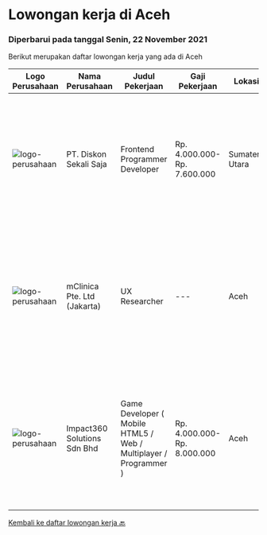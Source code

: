 
  # Lowongan kerja di Aceh

  ### Diperbarui pada tanggal Senin, 22 November 2021

  Berikut merupakan daftar lowongan kerja yang ada di Aceh

  |Logo Perusahaan | Nama Perusahaan | Judul Pekerjaan | Gaji Pekerjaan | Lokasi | Deskripsi | Tanggal diunggah | Pranala |
  | -------------- | --------------- | --------------- | --------- | --------- | -------------- | ------- | ----------- |
  |![logo-perusahaan](https://image-service-cdn.seek.com.au/37da413d1d78b985b44db2cacac2517bee9e42db/ee4dce1061f3f616224767ad58cb2fc751b8d2dc)|PT. Diskon Sekali Saja|Frontend Programmer Developer|Rp. 4.000.000-Rp. 7.600.000|Sumatera Utara|# Paham php dan web development# Memiliki Team work effort# Kami memberikan benefit saham (esop) di perusahaan kami untuk kandidat yang tepat#...|Rabu, 17 November 2021|https://www.jobstreet.co.id/id/job/frontend-programmer-developer-3681730?token=0~ab260f80-56ef-4372-bc2c-54423ae6f185&sectionRank=1&jobId=jobstreet-id-job-3681730|
|![logo-perusahaan](https://image-service-cdn.seek.com.au/7665bb5bd589f085f653b36d2f3cbccaf93e5953/ee4dce1061f3f616224767ad58cb2fc751b8d2dc)|mClinica Pte. Ltd (Jakarta)|UX Researcher|---|Aceh|mClinica is hiring for a UX Researcher to serve our clients in Southeast Asia and support our growth regionally and globally. We are looking for a...|Kamis, 18 November 2021|https://www.jobstreet.co.id/id/job/ux-researcher-3694403?token=0~ab260f80-56ef-4372-bc2c-54423ae6f185&sectionRank=2&jobId=jobstreet-id-job-3694403|
|![logo-perusahaan](https://image-service-cdn.seek.com.au/06b729438205195a03d4bcec08ce1ddd5d9c1576/ee4dce1061f3f616224767ad58cb2fc751b8d2dc)|Impact360 Solutions Sdn Bhd|Game Developer ( Mobile HTML5 / Web / Multiplayer / Programmer )|Rp. 4.000.000-Rp. 8.000.000|Aceh|We are hiring remote HTML5 game developers from all parts of Indonesia. If you have real experience building HTML5 games or applications, you're...|Senin, 01 November 2021|https://www.jobstreet.co.id/id/job/game-developer-mobile-html5-web-multiplayer-programmer-4711885/origin/my?token=0~ab260f80-56ef-4372-bc2c-54423ae6f185&sectionRank=3&jobId=jobstreet-my-job-4711885|


  [Kembali ke daftar lowongan kerja 🔙](../README.md#daftar-lowongan-kerja)
  